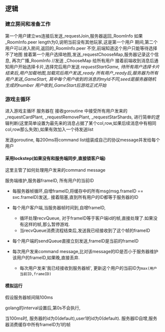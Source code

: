 ## 逻辑

### 建立房间和准备工作

第一个用户建立ws连接后发送_requestJoin,服务器返回_RoomInfo
如果_RoomInfo.peer length为0,说明当前没有其他玩家,这是第一个用户
期间,第二个用户可以进入房间,返回的_RoomInfo.peer 不空,前端知道这个用户只能等待选择不了地图
接着第一个用户选择地图,发送_requestChooseMap,服务器记录这个信息, 再次广播_RoomInfo   //发送 _ChooseMap 给所有用户
接着前端收到消息后通知用户开始选择卡片,选择完后用户发送 _requestStartGame, 
待所有用户选择卡片结束后,用户加载地图,加载完后用户发送_ready
所有用户_ready后,服务器为所有用户发送_GameStart, 其中每个用户收到的消息的myId不同,seed是服务器随机生成的number
用户收到_GameStart后游戏正式开始_

### 游戏主循环

进入游戏主循环
服务器在 接收goroutine 中接受所有用户发来的_requestCardPlant, _requestRemovePlant,  _requestStarShards,
进行简单的逻辑判断(这里简单设置为最先来的消息占据了某个col,row,如果后续消息中有相同col,row那么失效),如果有效加入一个待发送list

发送goroutine, 每200ms将command list组装成自己的协议message并发给每个用户

#### 采用lockstep(如果没有和服务端同步,直接锁客户端)

这里主管了如何处理用户发来的command message

服务端维护,服务器frameID, 所有用户的当前ID

- 每服务器帧循环,自增frameID,将缓存中的所有msg(msg.frameID == svc.frameID)发送,. 接着阻塞,直到所有用户的ID都等于服务器的ID
- 每个用户客户端,当服务器帧时间到,自增frameID,
  - 循环处理recvQueue, 对于frameID等于客户端id的帧,直接处理了.如果没有这样的帧,那么暂停游戏.
  - 当recvQueue消费流程结束后,发送我已经接收到了这个帧的frameID
- 每个用户端的sendQueue直接立刻发送,frameID是当前的frameID

- 每次用户发来command message,比对该message的ID是否小于服务器维护该用户的frameID,如果晚,直接丢弃. 
  - 每次用户发来'我已经接收到服务器帧', 更新这个用户的当前ID为`max(用户当前ID,frameID)`

#### 模拟运行

假设服务器帧间隔100ms

golang的interval设置后,第0s不会执行,

当100ms时, 服务器的id为0(default),user1的id为0(default). 服务器ID自增,服务器消费缓存中所有frameID为1的帧
